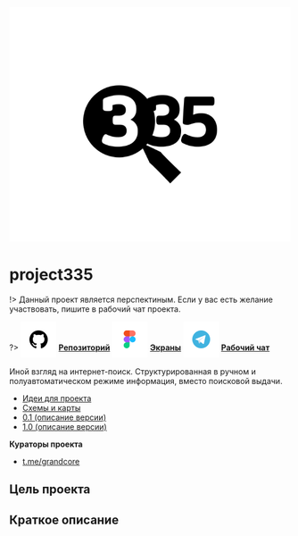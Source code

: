 ![project335-Logo](../../_media/logo-project335.png ":size=150")

# project335

!> Данный проект является перспектиным. Если у вас есть желание участвовать, пишите в рабочий чат проекта.

?> <span style="vertical-align: -12px">![telegram](../../_media/icon-github.png ":size=32")</span> [**Репозиторий**](https://github.com/grandcore/project335)
<span style="vertical-align: -12px">![telegram](../../_media/icon-figma.png ":size=32")</span> [**Экраны**](https://www.figma.com/file/NlikNEJQHliYlxI3MHhiSW/Share?node-id=9473%3A5)
<span style="vertical-align: -12px">![telegram](../../_media/icon-telegram.png ":size=32")</span> [**Рабочий чат**](https://t.me/joinchat/FH6xqyRXvUpUC8PW)

Иной взгляд на интернет-поиск. Структурированная в ручном и полуавтоматическом режиме информация, вместо поисковой выдачи.

- [Идеи для проекта](ru/3.5-project335/project335-ideas.md)
- [Схемы и карты](ru/3.5-project335/project335-map.drawio)
- [0.1 (описание версии)](ru/3.5-project335/project335-v0.1.md)
- [1.0 (описание версии)](ru/3.5-project335/project335-v1.0.md)

**Кураторы проекта**

- [t.me/grandcore](https://t.me/grandcore)

## Цель проекта

## Краткое описание
